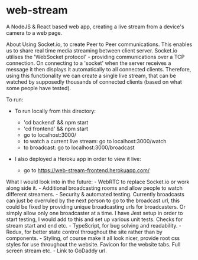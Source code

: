 # web-stream
A NodeJS &amp; React based web app, creating a live stream from a device's camera to a web page.

About
Using Socket.io, to create Peer to Peer communications. This enables us to share real time media streaming between client server.
Socket.io utilises the 'WebSocket protocol' - providing communications over a TCP connection.
On connecting to a 'socket' when the server receives a message it then displays it automatically to all connected clients. Therefore, using this functionality we can create a single live stream, that can be watched by supposedly thousands of connected clients (based on what some people have tested).

To run:
 - To run locally from this directory:
    - 'cd backend' && npm start
    - 'cd frontend' && npm start
    - go to localhost:3000/
    - to watch a current live stream: go to localhost:3000/watch
    - to broadcast: go to localhost:3000/broadcast

- I also deployed a Heroku app in order to view it live:
    - go to https://web-stream-frontend.herokuapp.com/

What I would look into in the future:
    - WebRTC to replace Socket.io or work along side it.
    - Additional broadcasting rooms and allow people to watch different streamers.
    - Security & automated testing. Currently broadcasts can just be overruled by the next person to go to the broadcast url, this could be fixed by providing unique broadcasting urls for broadcasters. Or simply allow only one broadcaster at a time. I have Jest setup in order to start testing, I would add to this and set up various unit tests. Checks for stream start and end etc.
    - TypeScript, for bug solving and readability.
    - Redux, for better state control throughout the site rather than by components.
    - Styling, of course make it all look nicer, provide root css styles for use throughout the website. Favicon for the website tabs. Full screen stream etc.
    - Link to GoDaddy url.


